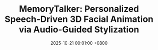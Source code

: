 ---
title:          "MemoryTalker: Personalized Speech-Driven 3D Facial Animation via Audio-Guided Stylization"
date:           2025-10-21 00:01:00 +0800
selected:       true
pub:            "International Conference on Computer Vision (ICCV)"
# pub_last:       ' <span class="badge badge-pill badge-publication badge-success">Presentation</span>'
pub_date:       "2025"

# abstract: >-
#   This study explores the potential of multimodal large language models in scene text segmentation by leveraging semantic-enhanced features. It demonstrates the synergy between textual and visual modalities to improve segmentation tasks.
cover:          /assets/images/covers/iccv25.png
authors:
  - <u>Hyung Kyu Kim</u>
  - Sangmin Lee
  - Hak Gu Kim
links:
  # Paper: "https://ieeexplore.ieee.org/abstract/document/10769199"
  # Code: ""
---